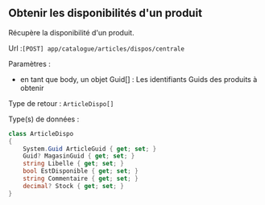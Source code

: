 ## <span id='disponibilites'>Obtenir les disponibilités d'un produit</span>

Récupère la disponibilité d'un produit.

Url :`[POST] app/catalogue/articles/dispos/centrale`

Paramètres : 

- en tant que body, un objet Guid[] : Les identifiants Guids des produits à obtenir

Type de retour : `ArticleDispo[]`

Type(s) de données :

```csharp
class ArticleDispo
{
	System.Guid ArticleGuid { get; set; }
	Guid? MagasinGuid { get; set; }
	string Libelle { get; set; }
	bool EstDisponible { get; set; }
	string Commentaire { get; set; }
	decimal? Stock { get; set; }
}

```
